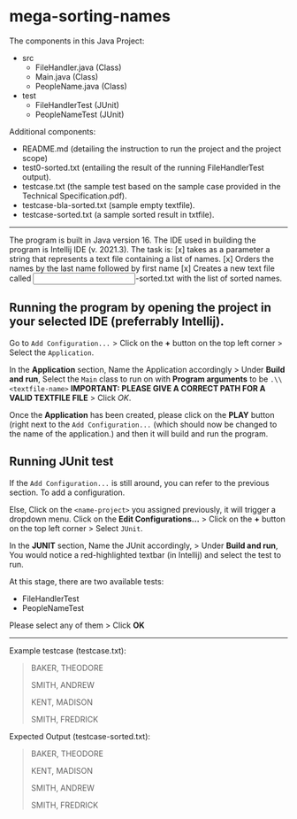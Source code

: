 # mega-sorting-names

The components in this Java Project:
- src
	- FileHandler.java (Class)
	- Main.java (Class)
	- PeopleName.java (Class)
- test
	- FileHandlerTest (JUnit)
	- PeopleNameTest (JUnit)
	
Additional components:
- README.md (detailing the instruction to run the project and the project scope)
- test0-sorted.txt (entailing the result of the running FileHandlerTest output).
- testcase.txt (the sample test based on the sample case provided in the Technical Specification.pdf).
- testcase-bla-sorted.txt (sample empty textfile).
- testcase-sorted.txt (a sample sorted result in txtfile).

---------------------------------------------------------------------------------------------------------------------

The program is built in Java version 16. The IDE used in building the program is Intellij IDE (v. 2021.3). 
The task is:
[x] takes as a parameter a string that represents a text file containing a list of names.
[x] Orders the names by the last name followed by first name
[x] Creates a new text file called <input file name>-sorted.txt with the list of sorted names.

## Running the program by opening the project in your selected IDE (preferrably Intellij).
Go to `Add Configuration...` >  Click on the **+** button on the top left corner > Select the `Application`.

In the **Application** section, 
Name the Application accordingly > Under **Build and run**, Select the `Main` class to run on with **Program arguments** to be `.\\<textfile-name>` **IMPORTANT: PLEASE GIVE A CORRECT PATH FOR A VALID TEXTFILE FILE** > Click *OK*.

Once the **Application** has been created, please click on the **PLAY** button (right next to the `Add Configuration...` (which should now be changed to the name of the application.) and then it will build and run the program.

## Running JUnit test
If the `Add Configuration...` is still around, you can refer to the previous section. To add a configuration.

Else, 
Click on the `<name-project>` you assigned previously, it will trigger a dropdown menu. Click on the **Edit Configurations...** > Click on the **+** button on the top left corner > Select `JUnit`.

In the **JUNIT** section,
Name the JUnit accordingly, > Under **Build and run**, You would notice a red-highlighted textbar (in Intellij) and select the test to run. 

At this stage, there are two available tests:
- FileHandlerTest
- PeopleNameTest

Please select any of them > Click **OK**

------------------------------------------------------------------------------------------------------------------
Example testcase (testcase.txt):
> BAKER, THEODORE
>
> SMITH, ANDREW
> 
> KENT, MADISON
>
> SMITH, FREDRICK

Expected Output (testcase-sorted.txt):
> BAKER, THEODORE
> 
> KENT, MADISON
> 
> SMITH, ANDREW
> 
> SMITH, FREDRICK
